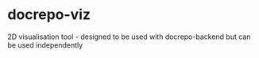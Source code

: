 docrepo-viz
===========

2D visualisation tool - designed to be used with docrepo-backend but can be used independently
